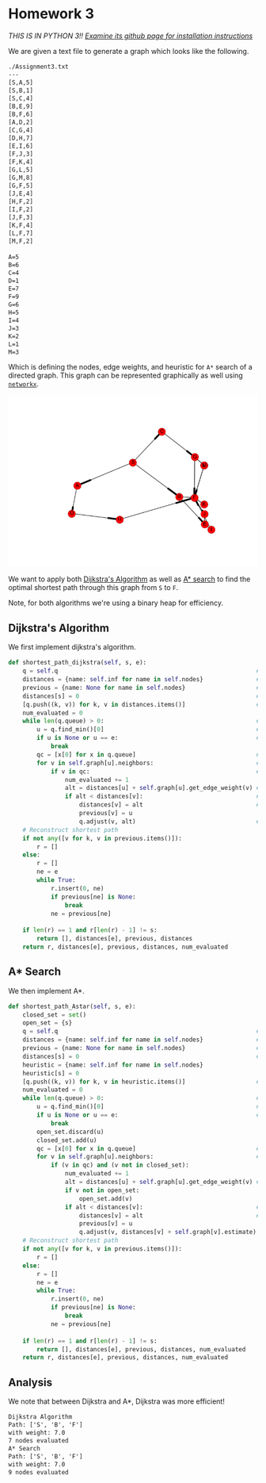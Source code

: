 # Homework 3

*THIS IS IN PYTHON 3!! [Examine its github page for installation
instructions](https://github.com/willzfarmer/CSCI3202)*

We are given a text file to generate a graph which looks like the following.

```
./Assignment3.txt
---
[S,A,5]
[S,B,1]
[S,C,4]
[B,E,9]
[B,F,6]
[A,D,2]
[C,G,4]
[D,H,7]
[E,I,6]
[F,J,3]
[F,K,4]
[G,L,5]
[G,M,8]
[G,F,5]
[J,E,4]
[H,F,2]
[I,F,2]
[J,F,3]
[K,F,4]
[L,F,7]
[M,F,2]

A=5
B=6
C=4
D=1
E=7
F=9
G=6
H=5
I=4
J=3
K=2
L=1
M=3
```

Which is defining the nodes, edge weights, and heuristic for `A*` search of a
directed graph. This graph can be represented graphically as well using
[`networkx`](https://networkx.github.io).

![png](./graph.png)

We want to apply both [Dijkstra's
Algorithm](https://en.wikipedia.org/wiki/Dijkstra%27s_algorithm) as well as
[A* search](https://en.wikipedia.org/wiki/A*_search_algorithm) to find the
optimal shortest path through this graph from `S` to `F`.

Note, for both algorithms we're using a binary heap for efficiency.

## Dijkstra's Algorithm

We first implement dijkstra's algorithm.

```python
def shortest_path_dijkstra(self, s, e):
    q = self.q                                                        # setup queue
    distances = {name: self.inf for name in self.nodes}               # set distances
    previous = {name: None for name in self.nodes}                    # Establish previous: [None, ...]
    distances[s] = 0                                                  # Set source distance as zero
    [q.push((k, v)) for k, v in distances.items()]                    # add everything to minheap
    num_evaluated = 0
    while len(q.queue) > 0:                                           # while we have things to look for
        u = q.find_min()[0]                                           # find the smallest weight so far
        if u is None or u == e:                                       # if one doesn't exist, or we're at the end, we're done
            break
        qc = [x[0] for x in q.queue]                                  # everything in queue
        for v in self.graph[u].neighbors:                             # examine neighbors of u
            if v in qc:                                               # if we haven't looked at this neighbor yet
                num_evaluated += 1
                alt = distances[u] + self.graph[u].get_edge_weight(v) # what's its distance?
                if alt < distances[v]:                                # if this distance is smaller than encountered so far
                    distances[v] = alt                                # set to current
                    previous[v] = u
                    q.adjust(v, alt)                                  # adjust minheap
    # Reconstruct shortest path
    if not any([v for k, v in previous.items()]):
        r = []
    else:
        r = []
        ne = e
        while True:
            r.insert(0, ne)
            if previous[ne] is None:
                break
            ne = previous[ne]

    if len(r) == 1 and r[len(r) - 1] != s:
        return [], distances[e], previous, distances
    return r, distances[e], previous, distances, num_evaluated
```

## A* Search

We then implement A*.

```python
def shortest_path_Astar(self, s, e):
    closed_set = set()
    open_set = {s}
    q = self.q                                                        # setup queue
    distances = {name: self.inf for name in self.nodes}               # set distances
    previous = {name: None for name in self.nodes}                    # Establish previous: [None, ...]
    distances[s] = 0                                                  # Set source distance as zero
    heuristic = {name: self.inf for name in self.nodes}
    heuristic[s] = 0
    [q.push((k, v)) for k, v in heuristic.items()]                    # add everything to minheap by heuristic
    num_evaluated = 0
    while len(q.queue) > 0:                                           # while we have things to look for
        u = q.find_min()[0]                                           # find the smallest weight so far
        if u is None or u == e:                                       # if one doesn't exist, or we're at the end, we're done
            break
        open_set.discard(u)
        closed_set.add(u)
        qc = [x[0] for x in q.queue]                                  # everything in queue
        for v in self.graph[u].neighbors:                             # examine neighbors of u
            if (v in qc) and (v not in closed_set):                                               # if we haven't looked at this neighbor yet
                num_evaluated += 1
                alt = distances[u] + self.graph[u].get_edge_weight(v) # what's its distance?
                if v not in open_set:
                    open_set.add(v)
                if alt < distances[v]:                                # if this distance is smaller than encountered so far
                    distances[v] = alt                                # set to current
                    previous[v] = u
                    q.adjust(v, distances[v] + self.graph[v].estimate)                                  # adjust minheap
    # Reconstruct shortest path
    if not any([v for k, v in previous.items()]):
        r = []
    else:
        r = []
        ne = e
        while True:
            r.insert(0, ne)
            if previous[ne] is None:
                break
            ne = previous[ne]

    if len(r) == 1 and r[len(r) - 1] != s:
        return [], distances[e], previous, distances, num_evaluated
    return r, distances[e], previous, distances, num_evaluated
```

## Analysis

We note that between Dijkstra and A*, Dijkstra was more efficient!

```
Dijkstra Algorithm
Path: ['S', 'B', 'F']
with weight: 7.0
7 nodes evaluated
A* Search
Path: ['S', 'B', 'F']
with weight: 7.0
9 nodes evaluated
```
